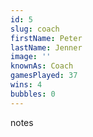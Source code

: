 ```yaml
---
id: 5
slug: coach
firstName: Peter
lastName: Jenner
image: ''
knownAs: Coach
gamesPlayed: 37
wins: 4
bubbles: 0
---
```


notes
